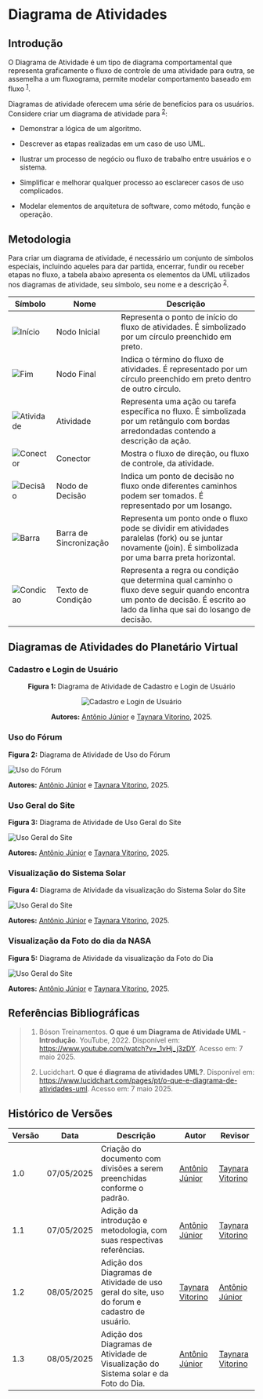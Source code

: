 # Diagrama de Atividades

## Introdução

O Diagrama de Atividade é um tipo de diagrama comportamental que representa graficamente o fluxo de controle de uma atividade para outra, se assemelha a um fluxograma, permite modelar comportamento baseado em fluxo <sup>[1](#ref1)</sup>. 

Diagramas de atividade oferecem uma série de benefícios para os usuários. Considere criar um diagrama de atividade para <sup>[2](#ref2)</sup>:

- Demonstrar a lógica de um algoritmo.

- Descrever as etapas realizadas em um caso de uso UML.

- Ilustrar um processo de negócio ou fluxo de trabalho entre usuários e o sistema.

- Simplificar e melhorar qualquer processo ao esclarecer casos de uso complicados.

- Modelar elementos de arquitetura de software, como método, função e operação. 

## Metodologia
Para criar um diagrama de atividade, é necessário um conjunto de símbolos especiais, incluindo aqueles para dar partida, encerrar, fundir ou receber etapas no fluxo, a tabela abaixo apresenta os elementos da UML utilizados nos diagramas de atividade, seu símbolo, seu nome e a descrição <sup>[2](#ref2)</sup>. 

| Símbolo                            | Nome                   | Descrição                                                                                                                                                                    |
|------------------------------------|------------------------|------------------------------------------------------------------------------------------------------------------------------------------------------------------------------|
| ![Início](https://d2slcw3kip6qmk.cloudfront.net/marketing/pages/chart/uml/activity-diagram/initial-state-33x31.PNG)  | Nodo Inicial           | Representa o ponto de início do fluxo de atividades. É simbolizado por um círculo preenchido em preto.                                                                       |
| ![Fim](https://d2slcw3kip6qmk.cloudfront.net/marketing/pages/chart/uml/activity-diagram/end-state-33x32.PNG)        | Nodo Final             | Indica o término do fluxo de atividades. É representado por um círculo preenchido em preto dentro de outro círculo.                                                          |
| ![Atividade](https://d2slcw3kip6qmk.cloudfront.net/marketing/pages/chart/uml/activity-diagram/activity-66x35.PNG) | Atividade              | Representa uma ação ou tarefa específica no fluxo. É simbolizada por um retângulo com bordas arredondadas contendo a descrição da ação.                                      |
| ![Conector](https://d2slcw3kip6qmk.cloudfront.net/marketing/pages/chart/uml/activity-diagram/arrow-66x11.PNG)   | Conector      | Mostra o fluxo de direção, ou fluxo de controle, da atividade. |
| ![Decisão](https://d2slcw3kip6qmk.cloudfront.net/marketing/pages/chart/uml/activity-diagram/decision-33x30.PNG)     | Nodo de Decisão        | Indica um ponto de decisão no fluxo onde diferentes caminhos podem ser tomados. É representado por um losango.                                                               |
| ![Barra](https://d2slcw3kip6qmk.cloudfront.net/marketing/pages/chart/uml/activity-diagram/join-66x57.PNG)          | Barra de Sincronização | Representa um ponto onde o fluxo pode se dividir em atividades paralelas (fork) ou se juntar novamente (join). É simbolizada por uma barra preta horizontal.                 |
| ![Condicao](https://d2slcw3kip6qmk.cloudfront.net/marketing/pages/chart/uml/activity-diagram/condition-text-66x22.PNG)   | Texto de Condição      | Representa a regra ou condição que determina qual caminho o fluxo deve seguir quando encontra um ponto de decisão. É escrito ao lado da linha que sai do losango de decisão. |

## Diagramas de Atividades do Planetário Virtual

### Cadastro e Login de Usuário

<center>

**Figura 1:** Diagrama de Atividade de Cadastro e Login de Usuário <a id="figura"></a>

![Cadastro e Login de Usuário](assets\DiagramaAtividadeCadastroLogin.png)

**Autores:** [Antônio Júnior](https://github.com/antonioleaojr)  e [Taynara Vitorino](https://github.com/taybalau), 2025.
</center>

### Uso do Fórum

**Figura 2:** Diagrama de Atividade de Uso do Fórum<a id="figura"></a>

![Uso do Fórum](assets\DiagramaAtividadeUsoForum.png)

**Autores:** [Antônio Júnior](https://github.com/antonioleaojr)  e [Taynara Vitorino](https://github.com/taybalau), 2025.
</center>

### Uso Geral do Site

**Figura 3:** Diagrama de Atividade de Uso Geral do Site<a id="figura"></a>

![Uso Geral do Site](assets\DiagramaAtividadeUsoGeral.png)

**Autores:** [Antônio Júnior](https://github.com/antonioleaojr)  e [Taynara Vitorino](https://github.com/taybalau), 2025.
</center>

### Visualização do Sistema Solar

**Figura 4:** Diagrama de Atividade da visualização do Sistema Solar do Site<a id="figura"></a>

![Uso Geral do Site](assets/DiagramaAtividadeSistemaSolar.png)

**Autores:** [Antônio Júnior](https://github.com/antonioleaojr)  e [Taynara Vitorino](https://github.com/taybalau), 2025.
</center>

### Visualização da Foto do dia da NASA

**Figura 5:** Diagrama de Atividade da visualização da Foto do Dia <a id="figura"></a>

![Uso Geral do Site](assets/DiagramaAtividadeFotoDoDia.png)

**Autores:** [Antônio Júnior](https://github.com/antonioleaojr)  e [Taynara Vitorino](https://github.com/taybalau), 2025.
</center>

## Referências Bibliográficas

>1. <a id="ref1"></a> Bóson Treinamentos. **O que é um Diagrama de Atividade UML - Introdução**. YouTube, 2022. Disponível em: <https://www.youtube.com/watch?v=_1vHj_j3zDY>. Acesso em: 7 maio 2025. 
>
>2. <a id="ref2"></a> Lucidchart. **O que é diagrama de atividades UML?**. Disponível em: <https://www.lucidchart.com/pages/pt/o-que-e-diagrama-de-atividades-uml>. Acesso em: 7 maio 2025.  
>

## Histórico de Versões

| Versão | Data       | Descrição                                      | Autor               | Revisor            |
|--------|------------|------------------------------------------------|---------------------|--------------------|
| 1.0 | 07/05/2025 | Criação do documento com divisões a serem preenchidas conforme o padrão.| [Antônio Júnior](https://github.com/antonioleaojr)  | [Taynara Vitorino](https://github.com/taybalau) |
| 1.1 | 07/05/2025 | Adição da introdução e metodologia, com suas respectivas referências.| [Antônio Júnior](https://github.com/antonioleaojr)  | [Taynara Vitorino](https://github.com/taybalau) |
| 1.2 | 08/05/2025 | Adição dos Diagramas de Atividade de uso geral do site, uso do forum e cadastro de usuário.| [Taynara Vitorino](https://github.com/taybalau)  | [Antônio Júnior](https://github.com/antonioleaojr)  |
| 1.3 | 08/05/2025 | Adição dos Diagramas de Atividade de Visualização do Sistema solar e da Foto do Dia.| [Antônio Júnior](https://github.com/antonioleaojr)  | [Taynara Vitorino](https://github.com/taybalau) |
